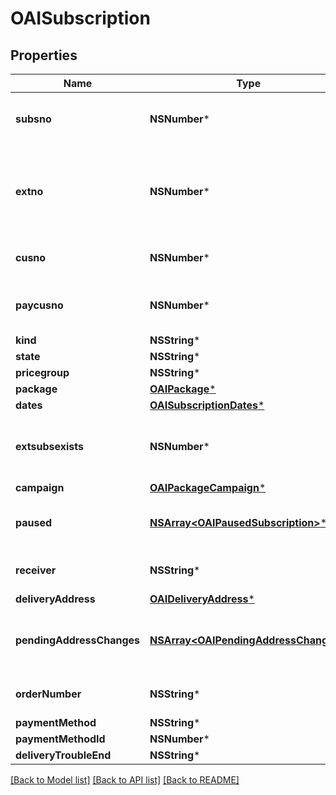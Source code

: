 # OAISubscription

## Properties
Name | Type | Description | Notes
------------ | ------------- | ------------- | -------------
**subsno** | **NSNumber*** | Subscription Id - primary key together with extno | 
**extno** | **NSNumber*** | Subscription Extension Id - how many times a subscription has been extended | 
**cusno** | **NSNumber*** | Customer getting the subscription | 
**paycusno** | **NSNumber*** | Customer paying for the subscription | 
**kind** | **NSString*** |  | 
**state** | **NSString*** |  | 
**pricegroup** | **NSString*** |  | [optional] 
**package** | [**OAIPackage***](OAIPackage.md) |  | 
**dates** | [**OAISubscriptionDates***](OAISubscriptionDates.md) |  | 
**extsubsexists** | **NSNumber*** | If the extension of this subscription exists | 
**campaign** | [**OAIPackageCampaign***](OAIPackageCampaign.md) |  | [optional] 
**paused** | [**NSArray&lt;OAIPausedSubscription&gt;***](OAIPausedSubscription.md) | Pause periods of this subscription | [optional] 
**receiver** | **NSString*** | The name of subscription receiver | [optional] 
**deliveryAddress** | [**OAIDeliveryAddress***](OAIDeliveryAddress.md) |  | [optional] 
**pendingAddressChanges** | [**NSArray&lt;OAIPendingAddressChange&gt;***](OAIPendingAddressChange.md) | Pending and ongoing temporary address changes | [optional] 
**orderNumber** | **NSString*** | Order number of subscription | [optional] 
**paymentMethod** | **NSString*** |  | [optional] 
**paymentMethodId** | **NSNumber*** |  | [optional] 
**deliveryTroubleEnd** | **NSString*** |  | [optional] 

[[Back to Model list]](../README.md#documentation-for-models) [[Back to API list]](../README.md#documentation-for-api-endpoints) [[Back to README]](../README.md)


